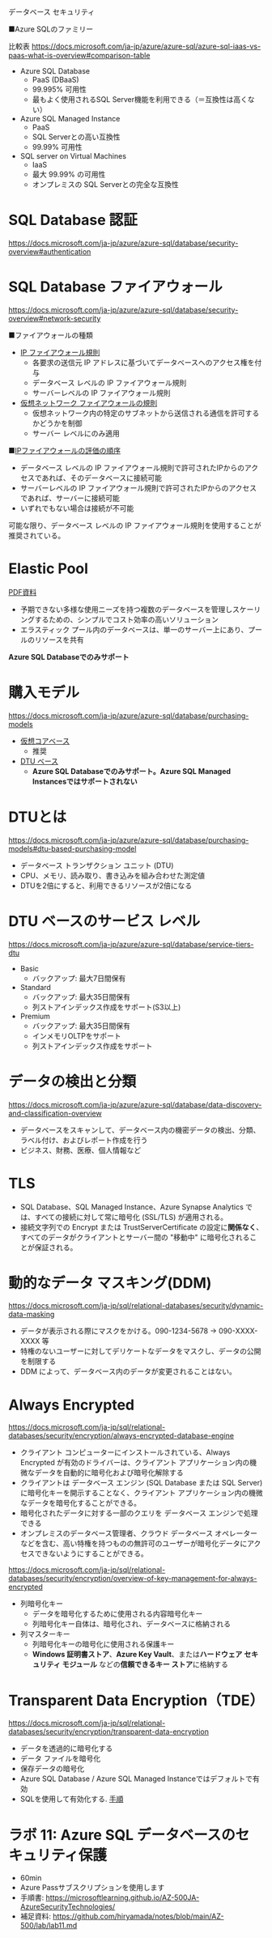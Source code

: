 データベース セキュリティ

■Azure SQLのファミリー

比較表
https://docs.microsoft.com/ja-jp/azure/azure-sql/azure-sql-iaas-vs-paas-what-is-overview#comparison-table

- Azure SQL Database
  - PaaS (DBaaS)
  - 99.995% 可用性
  - 最もよく使用されるSQL Server機能を利用できる（＝互換性は高くない）
- Azure SQL Managed Instance
  - PaaS
  - SQL Serverとの高い互換性
  - 99.99% 可用性
- SQL server on Virtual Machines
  - IaaS
  - 最大 99.99% の可用性
  - オンプレミスの SQL Serverとの完全な互換性

# SQL Database 認証

https://docs.microsoft.com/ja-jp/azure/azure-sql/database/security-overview#authentication

# SQL Database ファイアウォール

https://docs.microsoft.com/ja-jp/azure/azure-sql/database/security-overview#network-security

■ファイアウォールの種類

- [IP ファイアウォール規則](https://docs.microsoft.com/ja-jp/azure/azure-sql/database/firewall-configure)
  - 各要求の送信元 IP アドレスに基づいてデータベースへのアクセス権を付与
  - データベース レベルの IP ファイアウォール規則
  - サーバーレベルの IP ファイアウォール規則
- [仮想ネットワーク ファイアウォールの規則](https://docs.microsoft.com/ja-jp/azure/azure-sql/database/vnet-service-endpoint-rule-overview)
  - 仮想ネットワーク内の特定のサブネットから送信される通信を許可するかどうかを制御
  - サーバー レベルにのみ適用

■[IPファイアウォールの評価の順序](https://docs.microsoft.com/ja-jp/azure/azure-sql/database/firewall-configure#how-the-firewall-works)

- データベース レベルの IP ファイアウォール規則で許可されたIPからのアクセスであれば、そのデータベースに接続可能
- サーバーレベルの IP ファイアウォール規則で許可されたIPからのアクセスであれば、サーバーに接続可能
- いずれでもない場合は接続が不可能

可能な限り、データベース レベルの IP ファイアウォール規則を使用することが推奨されている。


# Elastic Pool

[PDF資料](../pdf/mod3/Elastic%20Pool.pdf)

- 予期できない多様な使用ニーズを持つ複数のデータベースを管理しスケーリングするための、シンプルでコスト効率の高いソリューション
- エラスティック プール内のデータベースは、単一のサーバー上にあり、プールのリソースを共有

**Azure SQL Databaseでのみサポート**

# 購入モデル

https://docs.microsoft.com/ja-jp/azure/azure-sql/database/purchasing-models

- [仮想コアベース](https://docs.microsoft.com/ja-jp/azure/azure-sql/database/service-tiers-sql-database-vcore)
  - 推奨
- [DTU ベース](https://docs.microsoft.com/ja-jp/azure/azure-sql/database/service-tiers-dtu)
  - **Azure SQL Databaseでのみサポート。Azure SQL Managed Instancesではサポートされない**

# DTUとは

https://docs.microsoft.com/ja-jp/azure/azure-sql/database/purchasing-models#dtu-based-purchasing-model

- データベース トランザクション ユニット (DTU) 
- CPU、メモリ、読み取り、書き込みを組み合わせた測定値
- DTUを2倍にすると、利用できるリソースが2倍になる

# DTU ベースのサービス レベル

https://docs.microsoft.com/ja-jp/azure/azure-sql/database/service-tiers-dtu

- Basic
  - バックアップ: 最大7日間保有
- Standard
  - バックアップ: 最大35日間保有
  - 列ストアインデックス作成をサポート(S3以上)
- Premium
  - バックアップ: 最大35日間保有
  - インメモリOLTPをサポート
  - 列ストアインデックス作成をサポート

# データの検出と分類

https://docs.microsoft.com/ja-jp/azure/azure-sql/database/data-discovery-and-classification-overview

- データベースをスキャンして、データベース内の機密データの検出、分類、ラベル付け、およびレポート作成を行う
- ビジネス、財務、医療、個人情報など

# TLS

- SQL Database、SQL Managed Instance、Azure Synapse Analytics では、すべての接続に対して常に暗号化 (SSL/TLS) が適用される。
- 接続文字列での Encrypt または TrustServerCertificate の設定に**関係なく**、すべてのデータがクライアントとサーバー間の "移動中" に暗号化されることが保証される。

# 動的なデータ マスキング(DDM)

https://docs.microsoft.com/ja-jp/sql/relational-databases/security/dynamic-data-masking

- データが表示される際にマスクをかける。090-1234-5678 → 090-XXXX-XXXX 等
- 特権のないユーザーに対してデリケートなデータをマスクし、データの公開を制限する
- DDM によって、データベース内のデータが変更されることはない。

# Always Encrypted

https://docs.microsoft.com/ja-jp/sql/relational-databases/security/encryption/always-encrypted-database-engine

- クライアント コンピューターにインストールされている、Always Encrypted が有効のドライバーは、クライアント アプリケーション内の機微なデータを自動的に暗号化および暗号化解除する
- クライアントは データベース エンジン (SQL Database または SQL Server) に暗号化キーを開示することなく、クライアント アプリケーション内の機微なデータを暗号化することができる。
- 暗号化されたデータに対する一部のクエリを データベース エンジンで処理できる
- オンプレミスのデータベース管理者、クラウド データベース オペレーターなどを含む、高い特権を持つものの無許可のユーザーが暗号化データにアクセスできないようにすることができる。

https://docs.microsoft.com/ja-jp/sql/relational-databases/security/encryption/overview-of-key-management-for-always-encrypted

- 列暗号化キー
  - データを暗号化するために使用される内容暗号化キー
  - 列暗号化キー自体は、暗号化され、データベースに格納される
- 列マスターキー
  - 列暗号化キーの暗号化に使用される保護キー
  - **Windows 証明書ストア**、**Azure Key Vault**、または**ハードウェア セキュリティ モジュール** などの**信頼できるキー ストア**に格納する

# Transparent Data Encryption（TDE）

https://docs.microsoft.com/ja-jp/sql/relational-databases/security/encryption/transparent-data-encryption

- データを透過的に暗号化する
- データ ファイルを暗号化
- 保存データの暗号化
- Azure SQL Database / Azure SQL Managed Instanceではデフォルトで有効
- SQLを使用して有効化する. [手順](https://docs.microsoft.com/ja-jp/sql/relational-databases/security/encryption/transparent-data-encryption#enable-tde)

# ラボ 11: Azure SQL データベースのセキュリティ保護

- 60min
- Azure Passサブスクリプションを使用します
- 手順書: https://microsoftlearning.github.io/AZ-500JA-AzureSecurityTechnologies/
- 補足資料: https://github.com/hiryamada/notes/blob/main/AZ-500/lab/lab11.md
